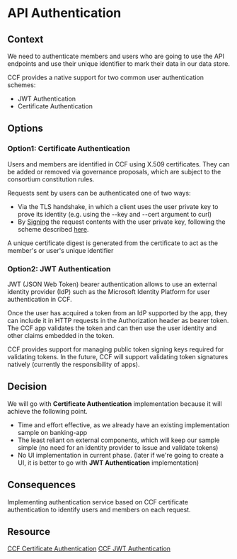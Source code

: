 # API Authentication

## Context

We need to authenticate members and users who are going to use the API endpoints and use their unique identifier to mark their data in our data store.

CCF provides a native support for two common user authentication schemes:
- JWT Authentication
- Certificate Authentication

## Options

### Option1: Certificate Authentication

Users and members are identified in CCF using X.509 certificates. They can be added or removed via governance proposals, which are subject to the consortium constitution rules.

Requests sent by users can be authenticated one of two ways:

- Via the TLS handshake, in which a client uses the user private key to prove its identity (e.g. using the --key and --cert argument to curl)
- By [Signing](https://microsoft.github.io/CCF/main/use_apps/issue_commands.html#signing) the request contents with the user private key, following the scheme described [here](https://datatracker.ietf.org/doc/html/draft-cavage-http-signatures-12).

A unique certificate digest is generated from the certificate to act as the member's or user's unique identifier 

### Option2: JWT Authentication

JWT (JSON Web Token) bearer authentication allows to use an external identity provider (IdP) such as the Microsoft Identity Platform for user authentication in CCF.

Once the user has acquired a token from an IdP supported by the app, they can include it in HTTP requests in the Authorization header as bearer token. The CCF app validates the token and can then use the user identity and other claims embedded in the token.

CCF provides support for managing public token signing keys required for validating tokens. In the future, CCF will support validating token signatures natively (currently the responsibility of apps).

## Decision

We will go with **Certificate Authentication** implementation because it will achieve the following point.
- Time and effort effective, as we already have an existing implementation sample on banking-app
- The least reliant on external components, which will keep our sample simple (no need for an identity provider to issue and validate tokens)
- No UI implementation in current phase. (later if we're going to create a UI, it is better to go with **JWT Authentication** implementation)

## Consequences

Implementing authentication service based on CCF certificate authentication to identify users and members on each request.

## Resource 

[CCF Certificate Authentication](https://microsoft.github.io/CCF/main/build_apps/auth/jwt.html)
[CCF JWT Authentication](https://microsoft.github.io/CCF/main/build_apps/auth/jwt.html)
